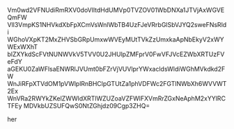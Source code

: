 Vm0wd2VFNUdiRmRXV0doVlltdHdUMVp0TVZOV01WbDNXa1JTVjAxWGVEQmFW
Vll3VmpKS1NHVkdXbFpXCmVsWnlWbTB4UzFJeVRrbGlSbVJYQ2sweFNsRldi
WGhoVXpKT2MxZHVSbGRpUmxwWVEyMUtTVkZzUmxkaApNbEkyV2xWYWExWXhT
blZXYkdScFVtNUNWVkV5TVV0U2JHUlpZMFprV0FwVFJVcEZWbXRTUzFVeFdY
aGEKU0ZaWFlsaENWRlJVUmt0bFZrVjVUVlprYWxacldsWldiWGhMVkdkd2FW
WnJiRFpXTVdOM1pVWlplRnBHClpGTUtZa1phVDFWc2FGTlNWbXh6WVVWT2Ex
WnVRa2RWYkZKelZWWldXRTlWZUZoaVZFWlFXVmRrZGxNeAphM2xYYlRCTFEy
MDVkbUZSUFQwS0NtZGhjdz09Cgp3ZHQ=

her
